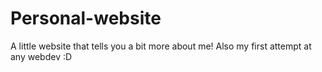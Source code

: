 # Personal-website
A little website that tells you a bit more about me! Also my first attempt at any webdev :D
